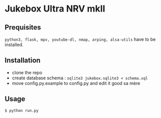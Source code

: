 # Jukebox Ultra NRV mkII

## Prequisites
`python3, flask, mpv, youtube-dl, nmap, arping, alsa-utils` have to be installed.

## Installation
 - clone the repo
 - create database schema : `sqlite3 jukebox.sqlite3 < schema.sql`
 - move config.py.example to config.py and edit it good sa mère

## Usage
    $ python run.py
